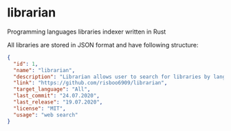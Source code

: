 # librarian
Programming languages libraries indexer written in Rust

All libraries are stored in JSON format and have following structure:
  
```json
{
  "id": 1,
  "name": "librarian",
  "description": "Librarian allows user to search for libraries by language, description and purpose. Fast",
  "link": "https://github.com/risboo6909/librarian",
  "target_language": "All",
  "last_commit": "24.07.2020",  
  "last_release": "19.07.2020",
  "license": "MIT",
  "usage": "web search"
}
```
